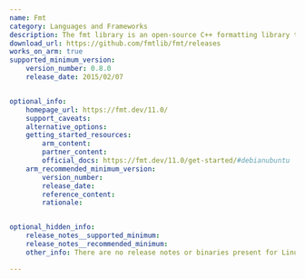 ```yaml
---
name: Fmt
category: Languages and Frameworks
description: The fmt library is an open-source C++ formatting library that offers a fast and safe alternative to traditional formatting methods.
download_url: https://github.com/fmtlib/fmt/releases
works_on_arm: true
supported_minimum_version: 
    version_number: 0.8.0
    release_date: 2015/02/07


optional_info:
    homepage_url: https://fmt.dev/11.0/
    support_caveats:
    alternative_options: 
    getting_started_resources:
        arm_content: 
        partner_content: 
        official_docs: https://fmt.dev/11.0/get-started/#debianubuntu
    arm_recommended_minimum_version:
        version_number:
        release_date:
        reference_content:
        rationale:


optional_hidden_info:
    release_notes__supported_minimum: 
    release_notes__recommended_minimum:
    other_info: There are no release notes or binaries present for Linux/ARM64. Fmt version 0.8.0 is installed and tested on the Neoverse N1, using steps mentioned [here](https://fmt.dev/11.0/get-started/#installation).

---
```

